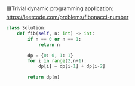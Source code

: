 🟩Trivial dynamic programming application: https://leetcode.com/problems/fibonacci-number
```python
class Solution:
    def fib(self, n: int) -> int:
        if n == 0 or n == 1:
            return n

        dp = {0: 0, 1: 1}
        for i in range(2,n+1):
            dp[i] = dp[i-1] + dp[i-2]

        return dp[n]
```
